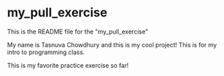 # my_pull_exercise

This is the README file for the "my_pull_exercise"

My name is Tasnuva Chowdhury and this is my cool project!
This is for my intro to programming class.

This is my favorite practice exercise so far!
